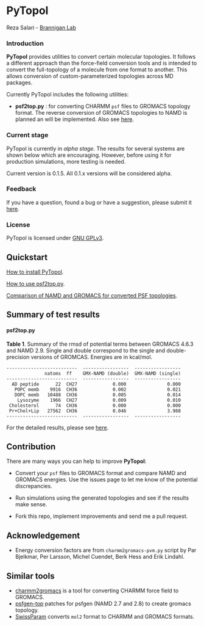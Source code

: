 # PyTopol

Reza Salari - [Brannigan Lab](http://branniganlab.org)

### Introduction

**PyTopol** provides utilities to convert certain molecular topologies.
It follows a different approach than the force-field conversion tools and
is intended to convert the full-topology of a molecule from one format to
another. This allows conversion of custom-parameterized topologies across
MD packages.

Currently PyTopol includes the following utilities:

* **psf2top.py** : for converting CHARMM `psf` files to GROMACS topology format. The
reverse conversion of GROMACS topologies to NAMD is planned an will be implemented. Also see
[here](http://www.ks.uiuc.edu/Research/namd/2.9/ug/node14.html).


### Current stage
PyTopol is currently in *alpha stage*. The results for several
systems are shown below which are encouraging. However, before using it for
production simulations, more testing is needed.

Current version is 0.1.5. All 0.1.x versions will be considered alpha.


### Feedback
If you have a question, found a bug or have a suggestion, please submit it
[here](http://github.com/resal81/pytopol/issues).

### License
PyTopol is licensed under [GNU GPLv3](http://www.gnu.org/licenses/gpl.html).



## Quickstart

[How to install PyTopol](https://github.com/resal81/PyTopol/wiki/PyTopol-Installation).

[How to use psf2top.py](https://github.com/resal81/PyTopol/wiki/psf2top-Usage).

[Comparison of NAMD and GROMACS for converted PSF topologies](https://github.com/resal81/PyTopol/wiki/psf2top-Tests).

## Summary of test results

#### psf2top.py

**Table 1**. Summary of the rmsd of potential terms between GROMACS 4.6.3 and NAMD 2.9. Single and double correspond to the single and double-precision versions of GROMCAS. Energies are in kcal/mol.

```
--------------------------  -----------------  -----------------
              natoms  ff    GMX-NAMD (double)  GMX-NAMD (single)
--------------------------  -----------------  -----------------
  AD peptide      22  CH27             0.000               0.000
   POPC memb    9916  CH36             0.002               0.021
   DOPC memb   10488  CH36             0.005               0.014
    Lysozyme    1966  CH27             0.009               0.010
 Cholesterol      74  CH36             0.000               0.000
 Pr+Chol+Lip   27562  CH36             0.046               3.988
--------------------------  -----------------  -----------------
```
For the detailed results, please see [here](https://github.com/resal81/PyTopol/wiki/psf2top-Tests).


## Contribution
There are many ways you can help to improve **PyTopol**:

* Convert your `psf` files to GROMACS format and compare NAMD and GROMACS energies.
  Use the issues page to let me know of the potential discrepancies.

* Run simulations using the generated topologies and see if the results make sense.

* Fork this repo, implement improvements and send me a pull request.


## Acknowledgement
* Energy conversion factors are from `charmm2gromacs-pvm.py` script by Par Bjelkmar,
Per Larsson, Michel Cuendet, Berk Hess and Erik Lindahl.

## Similar tools
* [charmm2gromacs](http://www.gromacs.org/@api/deki/files/185/=charmm2gromacs-pvm.py)
  is a tool for converting CHARMM force field to GROMACS.
* [psfgen-top](https://github.com/benlabs/psfgen-top) patches for psfgen (NAMD 2.7 and 2.8)
  to create gromacs topology.
* [SwissParam](http://www.swissparam.ch/) converts `mol2` format to CHARMM and GROMACS
  formats.



